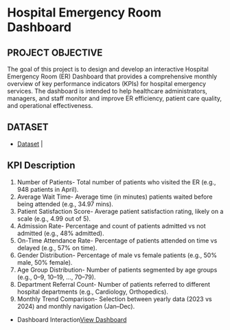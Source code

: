 # Hospital Emergency Room Dashboard 

## PROJECT OBJECTIVE

The goal of this project is to design and develop an interactive Hospital Emergency Room (ER) Dashboard that provides a comprehensive monthly overview of key performance indicators (KPIs) for hospital emergency services. The dashboard is intended to help healthcare administrators, managers, and staff monitor and improve ER efficiency, patient care quality, and operational effectiveness.

## DATASET

- <a href="https://github.com/diwakar6282pt/Hospital-Emergency-Room/blob/main/Hospital%20Emergency%20Room%20Data.csv">Dataset</a>
        |
## KPI	Description

1. Number of Patients-	                    Total number of patients who visited the ER (e.g., 948 patients in April).
2. Average Wait Time-	                    Average time (in minutes) patients waited before being attended (e.g., 34.97 mins).
3. Patient Satisfaction Score-	            Average patient satisfaction rating, likely on a scale (e.g., 4.99 out of 5).
4. Admission Rate-	                        Percentage and count of patients admitted vs not admitted (e.g., 48% admitted).
5. On-Time Attendance Rate-	              Percentage of patients attended on time vs delayed (e.g., 57% on time).
6. Gender Distribution-	                  Percentage of male vs female patients (e.g., 50% male, 50% female).
7. Age Group Distribution-	                Number of patients segmented by age groups (e.g., 0–9, 10–19, ..., 70–79).
8. Department Referral Count-	            Number of patients referred to different hospital departments (e.g., Cardiology, Orthopedics).
9. Monthly Trend Comparison-	              Selection between yearly data (2023 vs 2024) and monthly navigation (Jan–Dec).

- Dashboard Interaction<a href="https://github.com/diwakar6282pt/Hospital-Emergency-Room/blob/main/Screenshot%202025-06-06%20130447.png">View Dashboard</a>

